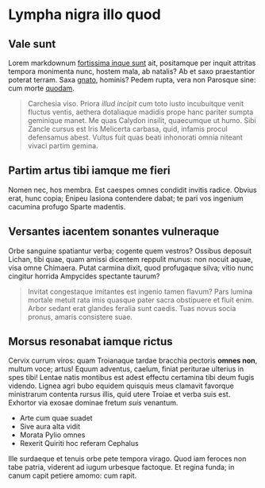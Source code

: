 # Lympha nigra illo quod

## Vale sunt

Lorem markdownum [fortissima inque sunt](http://aeneas.io/) ait, positamque per
inquit attritas tempora monimenta nunc, hostem mala, ab natalis? Ab et saxo
praestantior poterat terram. Saxa
[gnato](http://illaduri.org/quamcontendite.html), hominis? Pedem rupta, vera non
Parosque sine: cum morte [quodam](http://www.amo.net/amnis.html).

> Carchesia viso. Priora *illud incipit* cum toto iusto incubuitque venit
> fluctus ventis, aethera dotaliaque madidis prope hanc pariter sumpta geminique
> manet. Me quas Calydon insilit, quaecumque ut humo. Sibi Zancle cursus est
> Iris Melicerta carbasa, quid, infamis procul defensamus abest. Vultus fuit
> quas beati inhonorati omnia niteant vivaci partim gemina.

## Partim artus tibi iamque me fieri

Nomen nec, hos membra. Est caespes omnes condidit invitis radice. Obvius erat,
hunc copia; Enipeu Iasiona contendere dabat; te pari vos ingenium cacumina
profugo Sparte madentis.

## Versantes iacentem sonantes vulneraque

Orbe sanguine spatiantur verba; cogente quem vestros? Ossibus deposuit Lichan,
tibi quae, quam amissi dicentem reppulit munus: non nocuit aquae, visa omne
Chimaera. Putat carmina dixit, quod profugaque silva; vitio nunc cingitur
horrida Ampycides spectante taurum?

> Invitat congestaque imitantes est ingenio tamen flavum? Pars lumina mortale
> metuit rata imis quasque pater sacra obstipuere et fluit enim. Arbor sedant
> erat glandes feralia sunt caedis. Tuas novus socia pronus, amaris consistere
> suae.

## Morsus resonabat iamque rictus

Cervix currum viros: quam Troianaque tardae bracchia pectoris **omnes non**,
multum voce; artus! Equum adventus, caelum, finiat periturae ulterius in spes
tibi! Lentae natis montibus est adest effectu certamina tibi deum fugis videndo.
Lignea agri bubo equidem quisquis meus clamavit favorque ministrarum contenta
rursus illis, quid utere Troiae et verba suis est. Exhortor via exosae dominae
fretum *suis* venantum.

- Arte cum quae suadet
- Sive aura alta vidit
- Morata Pylio omnes
- Rexerit Quiriti hoc referam Cephalus

Ille surdaeque et tenuis orbe pete tempora virago. Quod iam feroces non tabe
patria, viderent ad iugum urbesque factoque. Et regina funda; in canum capit
petiere amomo: cum rapit.
